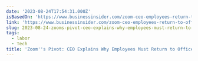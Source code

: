 ```yaml
---
date: '2023-08-24T17:54:31.000Z'
isBasedOn: 'https://www.businessinsider.com/zoom-ceo-employees-return-to-office-2023-8'
link: 'https://www.businessinsider.com/zoom-ceo-employees-return-to-office-2023-8'
slug: 2023-08-24-zooms-pivot-ceo-explains-why-employees-must-return-to-office
tags:
  - labor
  - Tech
title: 'Zoom''s Pivot: CEO Explains Why Employees Must Return to Office'
---
```


